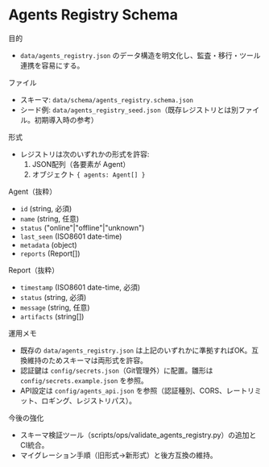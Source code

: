 # Agents Registry Schema

目的
- `data/agents_registry.json` のデータ構造を明文化し、監査・移行・ツール連携を容易にする。

ファイル
- スキーマ: `data/schema/agents_registry.schema.json`
- シード例: `data/agents_registry_seed.json`（既存レジストリとは別ファイル。初期導入時の参考）

形式
- レジストリは次のいずれかの形式を許容:
  1) JSON配列（各要素が Agent）
  2) オブジェクト `{ agents: Agent[] }`

Agent（抜粋）
- `id` (string, 必須)
- `name` (string, 任意)
- `status` ("online"|"offline"|"unknown")
- `last_seen` (ISO8601 date-time)
- `metadata` (object)
- `reports` (Report[])

Report（抜粋）
- `timestamp` (ISO8601 date-time, 必須)
- `status` (string, 必須)
- `message` (string, 任意)
- `artifacts` (string[])

運用メモ
- 既存の `data/agents_registry.json` は上記のいずれかに準拠すればOK。互換維持のためスキーマは両形式を許容。
- 認証鍵は `config/secrets.json`（Git管理外）に配置。雛形は `config/secrets.example.json` を参照。
- API設定は `config/agents_api.json` を参照（認証種別、CORS、レートリミット、ロギング、レジストリパス）。

今後の強化
- スキーマ検証ツール（scripts/ops/validate_agents_registry.py）の追加とCI統合。
- マイグレーション手順（旧形式→新形式）と後方互換の維持。